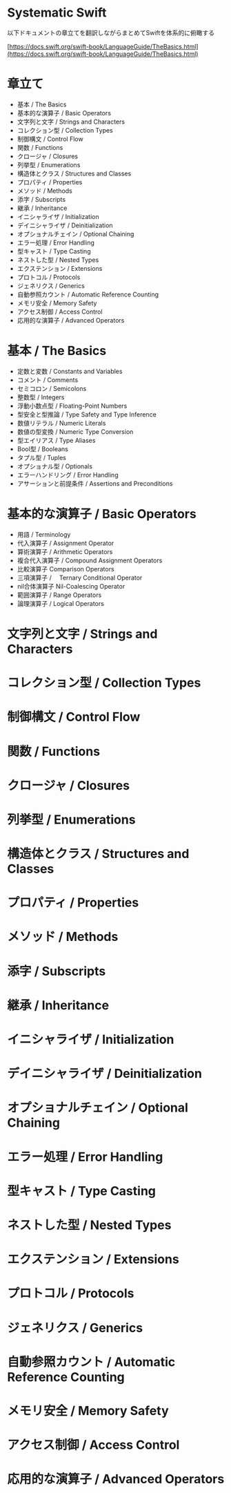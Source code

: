 # Systematic Swift

以下ドキュメントの章立てを翻訳しながらまとめてSwiftを体系的に俯瞰する

[https://docs.swift.org/swift-book/LanguageGuide/TheBasics.html](https://docs.swift.org/swift-book/LanguageGuide/TheBasics.html)

# 章立て
 - 基本 / The Basics
 - 基本的な演算子 / Basic Operators
 - 文字列と文字 / Strings and Characters
 - コレクション型 / Collection Types
 - 制御構文 / Control Flow
 - 関数 / Functions
 - クロージャ / Closures
 - 列挙型 / Enumerations
 - 構造体とクラス / Structures and Classes
 - プロパティ / Properties
 - メソッド / Methods
 - 添字 / Subscripts
 - 継承 / Inheritance
 - イニシャライザ / Initialization
 - デイニシャライザ / Deinitialization
 - オプショナルチェイン / Optional Chaining
 - エラー処理 / Error Handling
 - 型キャスト / Type Casting
 - ネストした型 / Nested Types
 - エクステンション / Extensions
 - プロトコル / Protocols
 - ジェネリクス / Generics
 - 自動参照カウント / Automatic Reference Counting
 - メモリ安全 / Memory Safety
 - アクセス制御 / Access Control
 - 応用的な演算子 / Advanced Operators

# 基本 / The Basics
 - 定数と変数 / Constants and Variables
 - コメント / Comments
 - セミコロン / Semicolons
 - 整数型 / Integers
 - 浮動小数点型 / Floating-Point Numbers
 - 型安全と型推論 / Type Safety and Type Inference
 - 数値リテラル / Numeric Literals
 - 数値の型変換 / Numeric Type Conversion
 - 型エイリアス / Type Aliases
 - Bool型 / Booleans
 - タプル型 / Tuples
 - オプショナル型 / Optionals
 - エラーハンドリング / Error Handling
 - アサーションと前提条件 / Assertions and Preconditions

# 基本的な演算子 / Basic Operators

 - 用語 / Terminology
 - 代入演算子 / Assignment Operator
 - 算術演算子 / Arithmetic Operators
 - 複合代入演算子 / Compound Assignment Operators
 - 比較演算子 Comparison Operators
 - 三項演算子 / 　Ternary Conditional Operator
 - nil合体演算子 Nil-Coalescing Operator
 - 範囲演算子 / Range Operators
 - 論理演算子 / Logical Operators

# 文字列と文字 / Strings and Characters
# コレクション型 / Collection Types
# 制御構文 / Control Flow
# 関数 / Functions
# クロージャ / Closures
# 列挙型 / Enumerations
# 構造体とクラス / Structures and Classes
# プロパティ / Properties
# メソッド / Methods
# 添字 / Subscripts
# 継承 / Inheritance
# イニシャライザ / Initialization
# デイニシャライザ / Deinitialization
# オプショナルチェイン / Optional Chaining
# エラー処理 / Error Handling
# 型キャスト / Type Casting
# ネストした型 / Nested Types
# エクステンション / Extensions
# プロトコル / Protocols
# ジェネリクス / Generics
# 自動参照カウント / Automatic Reference Counting
# メモリ安全 / Memory Safety
# アクセス制御 / Access Control
# 応用的な演算子 / Advanced Operators


